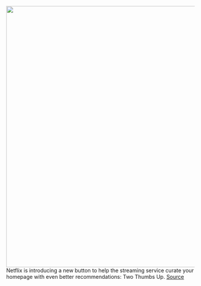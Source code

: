 <img src='https://cdn.vox-cdn.com/thumbor/krlXae9RsLKIrkKm7J199xsazP4=/0x0:2040x1360/1200x800/filters:focal(857x517:1183x843)/cdn.vox-cdn.com/uploads/chorus_image/image/70736266/acastro_181101_1777_netflix_0001.0.jpg' width='700px' /><br/>
Netflix is introducing a new button to help the streaming service curate your homepage with even better recommendations: Two Thumbs Up.
<a href='https://www.theverge.com/2022/4/11/23017274/netflix-double-thumbs-up-button-recommendation-curation'> Source <a/>